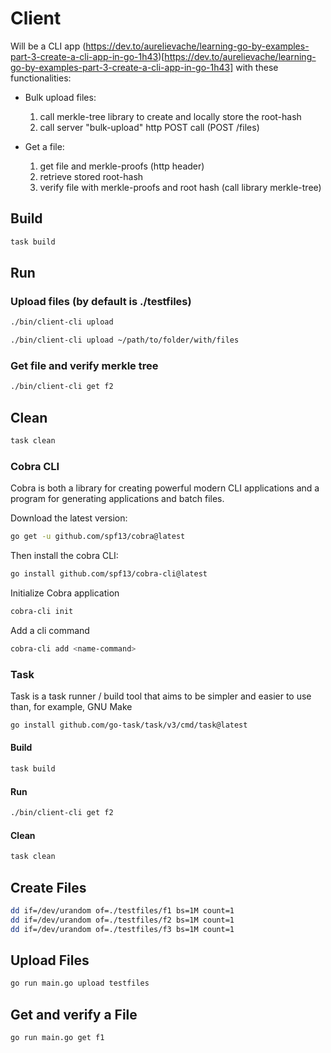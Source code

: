 # Client

Will be a CLI app (https://dev.to/aurelievache/learning-go-by-examples-part-3-create-a-cli-app-in-go-1h43)[https://dev.to/aurelievache/learning-go-by-examples-part-3-create-a-cli-app-in-go-1h43]
with these functionalities:

- Bulk upload files:

  1. call merkle-tree library to create and locally store the root-hash
  2. call server "bulk-upload" http POST call (POST /files)

- Get a file:
  1. get file and merkle-proofs (http header)
  2. retrieve stored root-hash
  3. verify file with merkle-proofs and root hash (call library merkle-tree)

## Build

```bash
task build
```

## Run

### Upload files (by default is ./testfiles)

```bash
./bin/client-cli upload
```

```bash
./bin/client-cli upload ~/path/to/folder/with/files
```

### Get file and verify merkle tree

```bash
./bin/client-cli get f2
```

## Clean

```bash
task clean
```

### Cobra CLI

Cobra is both a library for creating powerful modern CLI applications and a program for generating applications and batch files.

Download the latest version:

```bash
go get -u github.com/spf13/cobra@latest
```

Then install the cobra CLI:

```bash
go install github.com/spf13/cobra-cli@latest
```

Initialize Cobra application

```bash
cobra-cli init
```

Add a cli command

```bash
cobra-cli add <name-command>
```

### Task

Task is a task runner / build tool that aims to be simpler and easier to use than, for example, GNU Make

```bash
go install github.com/go-task/task/v3/cmd/task@latest
```

#### Build

```bash
task build
```

#### Run

```bash
./bin/client-cli get f2
```

#### Clean

```bash
task clean
```

## Create Files

```bash
dd if=/dev/urandom of=./testfiles/f1 bs=1M count=1
dd if=/dev/urandom of=./testfiles/f2 bs=1M count=1
dd if=/dev/urandom of=./testfiles/f3 bs=1M count=1
```

## Upload Files

```bash
go run main.go upload testfiles
```

## Get and verify a File

```bash
go run main.go get f1
```
